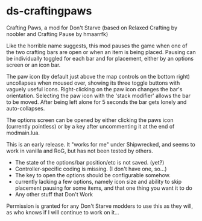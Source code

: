# ds-craftingpaws

Crafting Paws, a mod for Don't Starve
(based on Relaxed Crafting by noobler and Crafting Pause by hmaarrfk)

Like the horrible name suggests, this mod pauses the game when one of the two crafting bars are open or when an item is being placed.  Pausing can be individually toggled for each bar and for placement, either by an options screen or an icon bar.

The paw icon (by default just above the map controls on the bottom right) uncollapses when moused over, showing its three toggle buttons with vaguely useful icons.  Right-clicking on the paw icon changes the bar's orientation. Selecting the paw icon with the 'stack modifier' allows the bar to be moved.  After being left alone for 5 seconds the bar gets lonely and auto-collapses.

The options screen can be opened by either clicking the paws icon (currently pointless) or by a key after uncommenting it at the end of modmain.lua.

This is an early release.  It "works for me" under Shipwrecked, and seems to work in vanilla and RoG, but has not been tested by others.

  - The state of the options/bar position/etc is not saved. (yet?)
  - Controller-specific coding is missing. (I don't have one, so...)
  - The key to open the options should be configurable somehow.
  - currently lacking a few options, namely icon size and ability to skip placement pausing for some items, and that one thing you want it to do
  - Any other stuff that Don't Work

Permission is granted for any Don't Starve modders to use this as they will, as who knows if I will continue to work on it...

